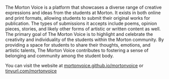 The Morton Voice is a platform that showcases a diverse range of creative expressions and ideas from the students at
Morton. It exists in both online and print formats, allowing students to submit their original works for publication.
The types of submissions it accepts include poems, opinion pieces, stories, and likely other forms of artistic or
written content as well.
The primary goal of The Morton Voice is to highlight and celebrate the creativity and individuality of the students
within the Morton community. By providing a space for students to share their thoughts, emotions, and artistic talents,
The Morton Voice contributes to fostering a sense of belonging and community among the student body. 

You can visit the website at <a href='mortonvoice.github.io/mortonvoice'>mortonvoice.github.io/mortonvoice</a> or <a href='tinyurl.com/mortonvoice'>tinyurl.com/mortonvoice</a>
